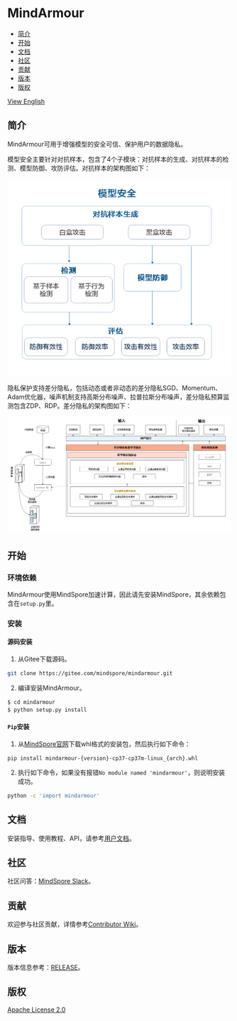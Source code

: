 # MindArmour

- [简介](#简介)
- [开始](#开始)
- [文档](#文档)
- [社区](#社区)
- [贡献](#贡献)
- [版本](#版本)
- [版权](#版权)

[View English](./README.md)

## 简介

MindArmour可用于增强模型的安全可信、保护用户的数据隐私。

模型安全主要针对对抗样本，包含了4个子模块：对抗样本的生成、对抗样本的检测、模型防御、攻防评估。对抗样本的架构图如下：

![mindarmour_architecture](docs/mindarmour_architecture_cn.png)

隐私保护支持差分隐私，包括动态或者非动态的差分隐私SGD、Momentum、Adam优化器，噪声机制支持高斯分布噪声、拉普拉斯分布噪声，差分隐私预算监测包含ZDP、RDP。差分隐私的架构图如下：

![dp_architecture](docs/differential_privacy_architecture_cn.png)


## 开始

### 环境依赖

MindArmour使用MindSpore加速计算，因此请先安装MindSpore，其余依赖包含在`setup.py`里。

### 安装

#### 源码安装

1. 从Gitee下载源码。

```bash
git clone https://gitee.com/mindspore/mindarmour.git
```

2. 编译安装MindArmour。

```bash
$ cd mindarmour
$ python setup.py install
```

#### `Pip`安装 

1. 从[MindSpore官网](https://www.mindspore.cn/versions/en)下载whl格式的安装包，然后执行如下命令：

```
pip install mindarmour-{version}-cp37-cp37m-linux_{arch}.whl
```

2. 执行如下命令，如果没有报错`No module named 'mindarmour'`，则说明安装成功。

```bash
python -c 'import mindarmour'
```

## 文档

安装指导、使用教程、API，请参考[用户文档](https://gitee.com/mindspore/docs)。

## 社区

社区问答：[MindSpore Slack](https://join.slack.com/t/mindspore/shared_invite/enQtOTcwMTIxMDI3NjM0LTNkMWM2MzI5NjIyZWU5ZWQ5M2EwMTQ5MWNiYzMxOGM4OWFhZjI4M2E5OGI2YTg3ODU1ODE2Njg1MThiNWI3YmQ)。
## 贡献

欢迎参与社区贡献，详情参考[Contributor Wiki](https://gitee.com/mindspore/mindspore/blob/master/CONTRIBUTING.md)。

## 版本

版本信息参考：[RELEASE](RELEASE.md)。

## 版权

[Apache License 2.0](LICENSE)
